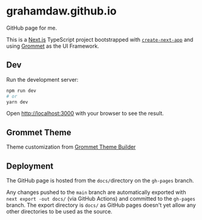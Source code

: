 # grahamdaw.github.io

GitHub page for me.

This is a [Next.js](https://nextjs.org/) TypeScript project bootstrapped with [`create-next-app`](https://github.com/vercel/next.js/tree/canary/packages/create-next-app) and using [Grommet](https://v2.grommet.io/) as the UI Framework.


## Dev

Run the development server:

```bash
npm run dev
# or
yarn dev
```

Open [http://localhost:3000](http://localhost:3000) with your browser to see the result.

## Grommet Theme
Theme customization from [Grommet Theme Builder](https://grommet-theme-builder.netlify.app/)

## Deployment
The GitHub page is hosted from the `docs/`directory on the `gh-pages` branch.

Any changes pushed to the `main` branch are automatically exported with `next export -out docs/` (via GitHub Actions) and committed to the `gh-pages` branch. The export directory is `docs/` as GitHub pages doesn't yet allow any other directories to be used as the source.
